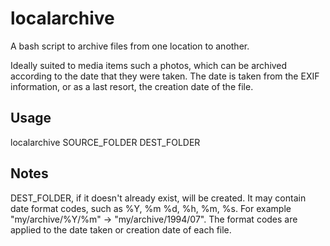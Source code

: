 # localarchive

A bash script to archive files from one location to another.

Ideally suited to media items such a photos, which can be archived according to the date that they were taken. The date is taken from the EXIF information, or as a last resort, the creation date of the file.

## Usage

localarchive SOURCE_FOLDER DEST_FOLDER

## Notes

DEST_FOLDER, if it doesn't already exist, will be created. It may contain date format codes, such as %Y, %m %d, %h, %m, %s. For example "my/archive/%Y/%m" -> "my/archive/1994/07". The format codes are applied to the date taken or creation date of each file.